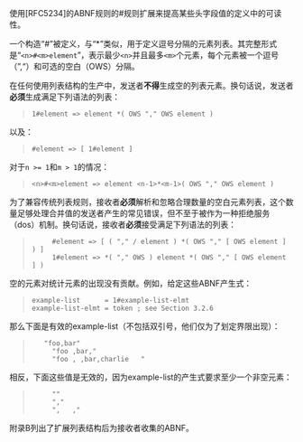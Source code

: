 使用[RFC5234]的ABNF规则的#规则扩展来提高某些头字段值的定义中的可读性。

一个构造“#”被定义，与“*”类似，用于定义逗号分隔的元素列表。其完整形式是“`<n>#<m>element`”，表示最少`<n>`并且最多`<m>`个元素，每个元素被一个逗号（”,“）和可选的空白（OWS）分隔。

在任何使用列表结构的生产中，发送者**不得**生成空的列表元素。换句话说，发送者**必须**生成满足下列语法的列表：

> ```
> 1#element => element *( OWS "," OWS element )
> ```

以及：

> ```
> #element => [ 1#element ]
> ```

对于`n >= 1`和`m > 1`的情况：

> ```
> <n>#<m>element => element <n-1>*<m-1>( OWS "," OWS element )
> ```

为了兼容传统列表规则，接收者**必须**解析和忽略合理数量的空白元素列表，这个数量足够处理合并值的发送者产生的常见错误，但不至于被作为一种拒绝服务（dos）机制。换句话说，接收者**必须**接受满足下列语法的列表：

> ```
>      #element => [ ( "," / element ) *( OWS "," [ OWS element ] ) ]
>      1#element => *( "," OWS ) element *( OWS "," [ OWS element ] )
> ```

 空的元素对统计元素的出现没有贡献。例如，给定这些ABNF产生式：

> ```
> example-list      = 1#example-list-elmt
> example-list-elmt = token ; see Section 3.2.6
> ```

那么下面是有效的example-list（不包括双引号，他们仅为了划定界限出现）：

> ```
>    "foo,bar"
>      "foo ,bar,"
>      "foo , ,bar,charlie   "
> ```

相反，下面这些值是无效的，因为example-list的产生式要求至少一个非空元素：

> ```
>      ""
>      ","
>      ",   ,"
> ```

附录B列出了扩展列表结构后为接收者收集的ABNF。